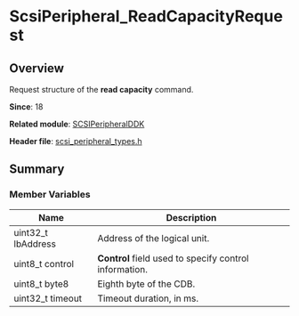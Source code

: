 # ScsiPeripheral_ReadCapacityRequest

## Overview

Request structure of the **read capacity** command.

**Since**: 18

**Related module**: [SCSIPeripheralDDK](capi-scsiperipheralddk.md)

**Header file**: [scsi_peripheral_types.h](capi-scsi-peripheral-types-h.md)

## Summary

### Member Variables

| Name| Description|
| -- | -- |
| uint32_t lbAddress | Address of the logical unit.|
| uint8_t control | **Control** field used to specify control information.|
| uint8_t byte8 | Eighth byte of the CDB.|
| uint32_t timeout | Timeout duration, in ms.|
